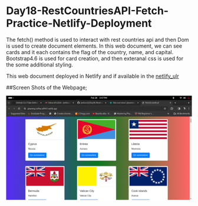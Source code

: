 # Day18-RestCountriesAPI-Fetch-Practice-Netlify-Deployment
The fetch() method is used to interact with rest countries api and then Dom is used to create document elements. In this web document, we can see cards and it each contains the flag of the country, name, and capital. Bootstrap4.6 is used for card creation, and then exteranal css is used for the some additional styling. 

This web document deployed in Netlify and if available in the  [netlify_ulr](https://gleaming-toffee-a9f417.netlify.app/)



##Screen Shots of the Webpage;

![ScreenShots](screen1.png )

